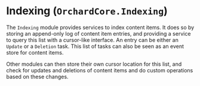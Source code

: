 # Indexing (`OrchardCore.Indexing`)

The `Indexing` module provides services to index content items. It does so by storing an append-only log of 
content item entries, and providing a service to query this list with a cursor-like interface. An entry can 
be either an `Update` or a `Deletion` task. This list of tasks can also be seen as an event store for content items.

Other modules can then store their own cursor location for this list, and check for updates and deletions
of content items and do custom operations based on these changes.
